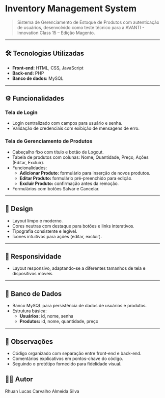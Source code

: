 # Inventory Management System

> Sistema de Gerenciamento de Estoque de Produtos com autenticação de usuários, desenvolvido como teste técnico para a AVANTI - Innovation Class 15 – Edição Magento.

---

## 🛠 Tecnologias Utilizadas

- **Front-end:** HTML, CSS, JavaScript
- **Back-end:** PHP
- **Banco de dados:** MySQL

---

## ⚙ Funcionalidades

### Tela de Login

- Login centralizado com campos para usuário e senha.
- Validação de credenciais com exibição de mensagens de erro.

### Tela de Gerenciamento de Produtos

- Cabeçalho fixo com título e botão de Logout.
- Tabela de produtos com colunas: Nome, Quantidade, Preço, Ações (Editar, Excluir).
- Funcionalidades:
  - **Adicionar Produto:** formulário para inserção de novos produtos.
  - **Editar Produto:** formulário pré-preenchido para edição.
  - **Excluir Produto:** confirmação antes da remoção.
- Formulários com botões Salvar e Cancelar.

---

## 🎨 Design

- Layout limpo e moderno.
- Cores neutras com destaque para botões e links interativos.
- Tipografia consistente e legível.
- Ícones intuitivos para ações (editar, excluir).

---

## 📱 Responsividade

- Layout responsivo, adaptando-se a diferentes tamanhos de tela e dispositivos móveis.

---

## 💾 Banco de Dados

- Banco MySQL para persistência de dados de usuários e produtos.
- Estrutura básica:
  - **Usuários:** id, nome, senha
  - **Produtos:** id, nome, quantidade, preço

---

## 📄 Observações

- Código organizado com separação entre front-end e back-end.
- Comentários explicativos em pontos-chave do código.
- Seguindo o protótipo fornecido para fidelidade visual.

## 👨‍💻 Autor

Rhuan Lucas Carvalho Almeida Silva
